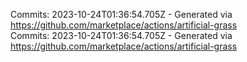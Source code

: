 Commits: 2023-10-24T01:36:54.705Z - Generated via https://github.com/marketplace/actions/artificial-grass
<br>
Commits: 2023-10-24T01:36:54.705Z - Generated via https://github.com/marketplace/actions/artificial-grass
<br>
